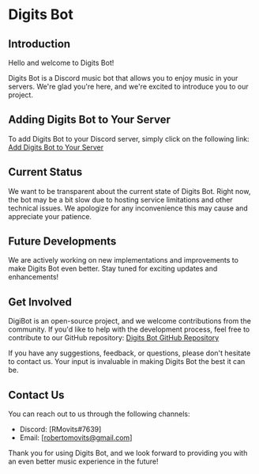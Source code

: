 # Digits Bot

## Introduction

Hello and welcome to Digits Bot! 

Digits Bot is a Discord music bot that allows you to enjoy music in your servers. We're glad you're here, and we're excited to introduce you to our project.

## Adding Digits Bot to Your Server

To add Digits Bot to your Discord server, simply click on the following link: [Add Digits Bot to Your Server](https://discord.com/api/oauth2/authorize?client_id=1096964083305173072&permissions=8&scope=bot)


## Current Status

We want to be transparent about the current state of Digits Bot. Right now, the bot may be a bit slow due to hosting service limitations and other technical issues. We apologize for any inconvenience this may cause and appreciate your patience.

## Future Developments

We are actively working on new implementations and improvements to make Digits Bot even better. Stay tuned for exciting updates and enhancements!

## Get Involved

DigiBot is an open-source project, and we welcome contributions from the community. If you'd like to help with the development process, feel free to contribute to our GitHub repository: [Digits Bot GitHub Repository](https://github.com/Movits/DigitsBot)

If you have any suggestions, feedback, or questions, please don't hesitate to contact us. Your input is invaluable in making Digits Bot the best it can be.

## Contact Us

You can reach out to us through the following channels:
- Discord: [RMovits#7639]
- Email: [robertomovits@gmail.com]

Thank you for using Digits Bot, and we look forward to providing you with an even better music experience in the future!
